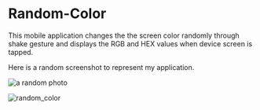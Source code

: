 # Random-Color
This mobile application changes the the screen color randomly through shake gesture and displays the RGB and HEX values when device screen is tapped.

Here is a random screenshot to represent my application.

![a random photo](http://www.picsum.photos/200/200)

![random_color](https://user-images.githubusercontent.com/44620966/53683646-ed11c000-3cc8-11e9-9ccd-e979cea9cb95.png)
